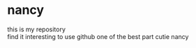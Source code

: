 # nancy
this is my repository
<br>
find it interesting to use github
one of the best part
cutie nancy